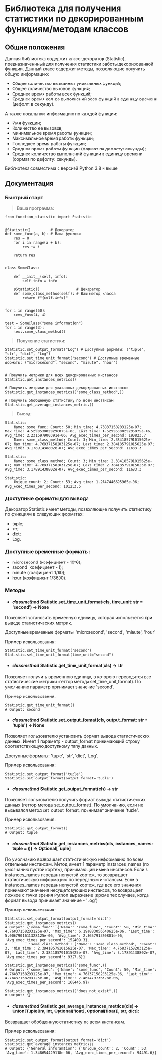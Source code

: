 # Библиотека для получения статистики по декорированным функциям/методам классов

## Общие положения

Данная библиотека содержит класс-декоратор (Statistic), предназначеннный для 
получения статистики работы декорированной функции. Данный класс содержит методы,
позволяющие получить общую информацию: 

- Общее количество вызванных уникальных функций;
- Общее количество вызовов функций;
- Среднее время работы всех функций;
- Среднее время кол-во выполнений всех функций в единицу времени (дефолт: в секунду).

А также локальную информацию по каждой функции:

- Имя функции;
- Количество ее вызовов;
- Минимальное время работы функции;
- Максимальное время работы функции;
- Последнее время работы функции;
- Среднее время работы функции (формат по дефолту: секунды);
- Среднее количество выполнений функции в единицу времени (формат по дефолту: секунды).

Библиотека совместима с версией Python 3.8 и выше.

## Документация


### Быстрый старт

> Ваша программа:

    from function_statistic import Statistic
    
    
    @Statistic()         # Декоратор 
    def some_func(a, b): # Ваша функция
        res = 0
        for i in range(a + b):
            res += i
    
        return res
    
    
    class SomeClass:
    
        def __init__(self, info):
            self.info = info
    
        @Statistic()                 # Декоратор
        def some_class_method(self): # Ваш метод класса
            return f"{self.info}"
    
    
    for i in range(50):
        some_func(i, i)
    
    test = SomeClass("some information")
    for i in range(3):
        test.some_class_method()
    
> Получение статистики:

    Statistic.set_output_format("Log") # Доступные форматы: ("tuple", "str", "dict", "Log")
    Statistic.set_time_unit_format("second") # Доступные временные форматы: ("microsecond", "second", "minute", "hour")


    # Получить метрики для всех декорированных инстансов
    Statistic.get_instances_metrics()
    
    # Получить метрики для указанных декорированных инстансов
    Statistic.get_instances_metrics(("some_class_method",))
    
    # Получить обобщенную статистику по всем инстансам
    Statistic.get_average_instances_metrics()

> Вывод:

    Statistic:
        Name: some_func; Count: 50; Min_time: 4.76837158203125e-07; Max_time: 4.5299530029296875e-06; Last_time: 4.5299530029296875e-06; Avg_time: 2.231597900391e-06; Avg_exec_times_per_second: 190823.7
        Name: some_class_method; Count: 3; Min_time: 2.384185791015625e-07; Max_time: 4.76837158203125e-07; Last_time: 2.384185791015625e-07; Avg_time: 3.17891438802e-07; Avg_exec_times_per_second: 11683.3
    
    Statistic:
        Name: some_class_method; Count: 3; Min_time: 2.384185791015625e-07; Max_time: 4.76837158203125e-07; Last_time: 2.384185791015625e-07; Avg_time: 3.17891438802e-07; Avg_exec_times_per_second: 11683.3
    
    Statistic:
        Unique_count: 2; Count: 53; Avg_time: 1.2747446695965e-06; Avg_exec_times_per_second: 101253.5

### Доступные форматы для вывода

Декоратор Statistic имеет методы, позволяющие получить статистику по функциям в следующих форматах:

- tuple;
- str;
- dict;
- Log.
 
### Доступные временные форматы:

- microsecond (коэфициент - 10^6);
- second (коэфициент - 1);
- minute (коэфициент 1/60);
- hour (коэфициент 1/3600).

### Методы 

- #### *classmethod* Statistic.set_time_unit_format(cls, time_unit: str = 'second') -> None 
Позволяет установить временную единицу, которая используется при выводе 
статистических метрик.

Доступные временные форматы: 'microsecond', 'second', 'minute', 'hour'

Пример использования:

    Statistic.set_time_unit_format("second")
    Statistic.set_time_unit_format(time_unit="second")

- #### *classmethod* Statistic.get_time_unit_format(cls) -> str
Позволяет получить временною единицу, в которою переводятся все статистические метрики
(геттор метода set_time_unit_format). По умолчанию параметр принимает значение 'second'.

Пример использования:

    Statistic.get_time_unit_format()
    # Output: second

- #### *classmethod* Statistic.set_output_format(cls, output_format: str = 'tuple') -> None
Позволяет пользователю установить формат вывода статистических данных.
Имеет 1 параметр - output_format принимающий строку соответствующую доступному типу данных.

Доступные форматы: 'tuple', 'str', 'dict', 'Log'.

Пример использования:

    Statistic.set_output_format('tuple')
    Statistic.set_output_format(output_format='tuple')    

- #### *classmethod* Statistic.get_output_format(cls) -> str
Позволяет пользователю получить формат вывода статистических данных (геттор метода set_output_format).
По умолчанию, если не вызывался метод set_output_format, принимает значение 'tuple'.

Пример использования:

    Statistic.get_output_format()
    # Output: tuple

- #### *classmethod* Statistic.get_instances_metrics(cls, instances_names: tuple = ()) -> Optional[Tuple]
По умолчанию возвращает статистическую информацию по всем отдельным инстансам. 
Метод имеет 1 параметр instances_names (по умолчанию пустой кортеж), принимающий имена инстансов. 
Если в instances_names передан непустой кортеж, то возвращает статистическую информацию по переданым инстансам. 
Если в instances_names передан непустой кортеж, где все его значения принимают значения несущетсвующих инстансов, то
возвращает ложное с точки зрения Python выражение (кроме тех случаев, когда формат вывода принимает значение - 'Log')

Пример использования:
    
    Statistic.set_output_format(output_format='dict')
    Statistic.get_instances_metrics()
    # Output: {'some_func': {'Name': 'some_func', 'Count': 50, 'Min_time': 4.76837158203125e-07, 'Max_time': 6.198883056640625e-06, 'Last_time': 5.0067901611328125e-06, 'Avg_time': 2.865791320801e-06, 'Avg_exec_times_per_second': 152409.3}, 
    #          'some_class_method': {'Name': 'some_class_method', 'Count': 3, 'Min_time': 2.384185791015625e-07, 'Max_time': 4.76837158203125e-07, 'Last_time': 2.384185791015625e-07, 'Avg_time': 3.17891438802e-07, 'Avg_exec_times_per_second': 9327.6}}

    Statistic.get_instances_metrics(("some_func",))
    # Output: {'some_func': {'Name': 'some_func', 'Count': 50, 'Min_time': 4.76837158203125e-07, 'Max_time': 4.76837158203125e-06, 'Last_time': 4.76837158203125e-06, 'Avg_time': 2.460479736328e-06, 'Avg_exec_times_per_second': 168445.9}}

    Statistic.get_instances_metrics(("does_not_exist",))
    # Output: {}

- #### *classmethod* Statistic.get_average_instances_metrics(cls) -> Union[Tuple[int, int, Optional[float], Optional[float]], str, dict]:
Возвращает обобщенную статистику по всем инстансам.

Пример использования:

    Statistic.set_output_format(output_format='dict')
    Statistic.get_average_instances_metrics()
    # Output: {'General inforamtion': {'Unique_count': 2, 'Count': 53, 'Avg_time': 1.348654429118e-06, 'Avg_exec_times_per_second': 94493.6}}
